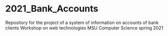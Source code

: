 # 2021_Bank_Accounts
Repository for the project of a system of information on accounts of bank clients Workshop on web technologies MSU Computer Science spring 2021
